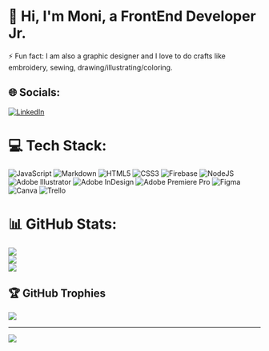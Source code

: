 # 🌸 Hi, I'm Moni, a FrontEnd Developer Jr.
⚡ Fun fact: I am also a graphic designer and I love to do crafts like embroidery, sewing, drawing/illustrating/coloring. 

## 🌐 Socials:
[![LinkedIn](https://img.shields.io/badge/LinkedIn-%230077B5.svg?logo=linkedin&logoColor=white)](https://linkedin.com/in/moni-gop) 

# 💻 Tech Stack:
![JavaScript](https://img.shields.io/badge/javascript-%23323330.svg?style=flat&logo=javascript&logoColor=%23F7DF1E) ![Markdown](https://img.shields.io/badge/markdown-%23000000.svg?style=flat&logo=markdown&logoColor=white) ![HTML5](https://img.shields.io/badge/html5-%23E34F26.svg?style=flat&logo=html5&logoColor=white) ![CSS3](https://img.shields.io/badge/css3-%231572B6.svg?style=flat&logo=css3&logoColor=white) ![Firebase](https://img.shields.io/badge/firebase-%23039BE5.svg?style=flat&logo=firebase) ![NodeJS](https://img.shields.io/badge/node.js-6DA55F?style=flat&logo=node.js&logoColor=white) ![Adobe Illustrator](https://img.shields.io/badge/adobeillustrator-%23FF9A00.svg?style=flat&logo=adobeillustrator&logoColor=white) ![Adobe InDesign](https://img.shields.io/badge/Adobe%20InDesign-49021F?style=flat&logo=adobeindesign&logoColor=white) ![Adobe Premiere Pro](https://img.shields.io/badge/Adobe%20Premiere%20Pro-9999FF.svg?style=flat&logo=Adobe%20Premiere%20Pro&logoColor=white) 	![Figma](https://img.shields.io/badge/figma-%23F24E1E.svg?style=flat&logo=figma&logoColor=white) ![Canva](https://img.shields.io/badge/Canva-%2300C4CC.svg?style=flat&logo=Canva&logoColor=white) ![Trello](https://img.shields.io/badge/Trello-%23026AA7.svg?style=flat&logo=Trello&logoColor=white)

# 📊 GitHub Stats:
![](https://github-readme-stats.vercel.app/api?username=moniglz&theme=bear&hide_border=true&include_all_commits=false&count_private=false)<br/>
![](https://github-readme-streak-stats.herokuapp.com/?user=moniglz&theme=bear&hide_border=true)<br/>
![](https://github-readme-stats.vercel.app/api/top-langs/?username=moniglz&theme=bear&hide_border=true&include_all_commits=false&count_private=false&layout=compact)

## 🏆 GitHub Trophies
![](https://github-profile-trophy.vercel.app/?username=moniglz&theme=dracula&no-frame=true&no-bg=false&margin-w=4)

---
[![](https://visitcount.itsvg.in/api?id=moniglz&icon=5&color=12)](https://visitcount.itsvg.in)

<!-- Proudly created with GPRM ( https://gprm.itsvg.in ) -->
